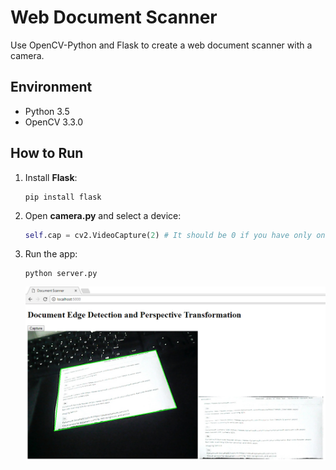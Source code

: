 # Web Document Scanner
Use OpenCV-Python and Flask to create a web document scanner with a camera.

## Environment
* Python 3.5
* OpenCV 3.3.0

## How to Run 
1. Install **Flask**:

    ```
    pip install flask
    ```

2. Open **camera.py** and select a device:

    ```python
    self.cap = cv2.VideoCapture(2) # It should be 0 if you have only one device.
    ```

3. Run the app:

    ```
    python server.py
    ```
    ![camera list in Python](screenshot/web-document-scanner.PNG)

## 